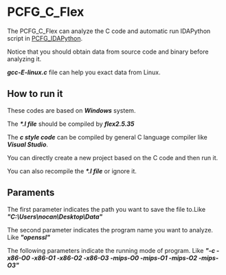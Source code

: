 # PCFG_C_Flex
The PCFG_C_Flex can analyze the C code and automatic run IDAPython script in [PCFG_IDAPython](https://github.com/owNoeXist/PCFG_IDAPython).

Notice that you should obtain data from source code and binary before analyzing it.

***gcc-E-linux.c*** file can help you exact data from Linux.

## How to run it
These codes are based on ***Windows*** system.

The ***\*.l file*** should be compiled by ***flex2.5.35*** 

The ***c style code*** can be compiled by general C language compiler like ***Visual Studio***.

You can directly create a new project based on the C code and then run it.

You can also recompile the ***\*.l file***  or ignore it. 

## Paraments
The first parameter indicates the path you want to save the file to.Like ***"C:\Users\nocan\Desktop\Data\"***

The second parameter indicates the program name you want to analyze. Like ***"openssl"***

The following parameters indicate the running mode of program. Like ***"-c -x86-O0 -x86-O1 -x86-O2 -x86-O3 -mips-O0 -mips-O1 -mips-O2 -mips-O3"***
